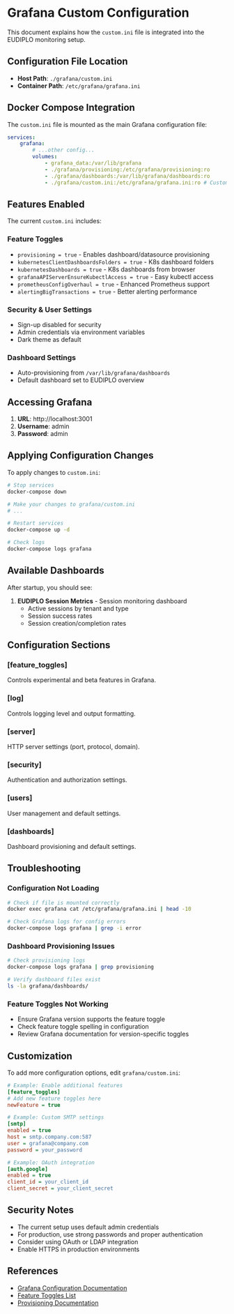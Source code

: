 # Grafana Custom Configuration

This document explains how the `custom.ini` file is integrated into the EUDIPLO
monitoring setup.

## Configuration File Location

- **Host Path**: `./grafana/custom.ini`
- **Container Path**: `/etc/grafana/grafana.ini`

## Docker Compose Integration

The `custom.ini` file is mounted as the main Grafana configuration file:

```yaml
services:
    grafana:
        # ...other config...
        volumes:
            - grafana_data:/var/lib/grafana
            - ./grafana/provisioning:/etc/grafana/provisioning:ro
            - ./grafana/dashboards:/var/lib/grafana/dashboards:ro
            - ./grafana/custom.ini:/etc/grafana/grafana.ini:ro # Custom config
```

## Features Enabled

The current `custom.ini` includes:

### Feature Toggles

- `provisioning = true` - Enables dashboard/datasource provisioning
- `kubernetesClientDashboardsFolders = true` - K8s dashboard folders
- `kubernetesDashboards = true` - K8s dashboards from browser
- `grafanaAPIServerEnsureKubectlAccess = true` - Easy kubectl access
- `prometheusConfigOverhaul = true` - Enhanced Prometheus support
- `alertingBigTransactions = true` - Better alerting performance

### Security & User Settings

- Sign-up disabled for security
- Admin credentials via environment variables
- Dark theme as default

### Dashboard Settings

- Auto-provisioning from `/var/lib/grafana/dashboards`
- Default dashboard set to EUDIPLO overview

## Accessing Grafana

1. **URL**: http://localhost:3001
2. **Username**: admin
3. **Password**: admin

## Applying Configuration Changes

To apply changes to `custom.ini`:

```bash
# Stop services
docker-compose down

# Make your changes to grafana/custom.ini
# ...

# Restart services
docker-compose up -d

# Check logs
docker-compose logs grafana
```

## Available Dashboards

After startup, you should see:

1. **EUDIPLO Session Metrics** - Session monitoring dashboard
    - Active sessions by tenant and type
    - Session success rates
    - Session creation/completion rates

## Configuration Sections

### [feature_toggles]

Controls experimental and beta features in Grafana.

### [log]

Controls logging level and output formatting.

### [server]

HTTP server settings (port, protocol, domain).

### [security]

Authentication and authorization settings.

### [users]

User management and default settings.

### [dashboards]

Dashboard provisioning and default settings.

## Troubleshooting

### Configuration Not Loading

```bash
# Check if file is mounted correctly
docker exec grafana cat /etc/grafana/grafana.ini | head -10

# Check Grafana logs for config errors
docker-compose logs grafana | grep -i error
```

### Dashboard Provisioning Issues

```bash
# Check provisioning logs
docker-compose logs grafana | grep provisioning

# Verify dashboard files exist
ls -la grafana/dashboards/
```

### Feature Toggles Not Working

- Ensure Grafana version supports the feature toggle
- Check feature toggle spelling in configuration
- Review Grafana documentation for version-specific toggles

## Customization

To add more configuration options, edit `grafana/custom.ini`:

```ini
# Example: Enable additional features
[feature_toggles]
# Add new feature toggles here
newFeature = true

# Example: Custom SMTP settings
[smtp]
enabled = true
host = smtp.company.com:587
user = grafana@company.com
password = your_password

# Example: OAuth integration
[auth.google]
enabled = true
client_id = your_client_id
client_secret = your_client_secret
```

## Security Notes

- The current setup uses default admin credentials
- For production, use strong passwords and proper authentication
- Consider using OAuth or LDAP integration
- Enable HTTPS in production environments

## References

- [Grafana Configuration Documentation](https://grafana.com/docs/grafana/latest/administration/configuration/)
- [Feature Toggles List](https://grafana.com/docs/grafana/latest/setup-grafana/configure-grafana/#feature_toggles)
- [Provisioning Documentation](https://grafana.com/docs/grafana/latest/administration/provisioning/)
